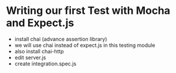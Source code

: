 # Writing our first Test with Mocha and Expect.js

* install chai (advance assertion library)
* we will use chai instead of expect.js in this testing module
* also install chai-http
* edit server.js
* create integration.spec.js
